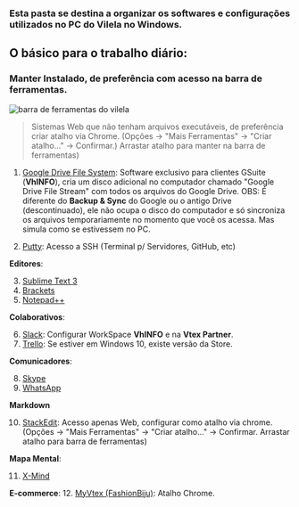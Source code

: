 ### Esta pasta se destina a organizar os softwares e configurações utilizados no PC do Vilela no Windows.

## O básico para o trabalho diário:

### Manter Instalado, de preferência com acesso na barra de ferramentas.
![barra de ferramentas do vilela](https://i.imgur.com/VIWa0wH.png)
> Sistemas Web que não tenham arquivos executáveis, de preferência criar atalho via Chrome. (Opções -> "Mais Ferramentas" -> "Criar atalho..." -> Confirmar.) Arrastar atalho para manter na barra de ferramentas)

 1.   [Google Drive File System](https://dl.google.com/drive-file-stream/GoogleDriveFSSetup.exe): Software exclusivo para clientes GSuite (**VhINFO**), cria um disco adicional no computador chamado "Google Drive File Stream" com todos os arquivos do Google Drive. OBS: É diferente do **Backup & Sync** do Google ou o antigo Drive (descontinuado), ele não ocupa o disco do computador e só sincroniza os arquivos temporariamente no momento que você os acessa. Mas simula como se estivessem no PC.

2. [Putty](https://www.putty.org/):  Acesso a SSH (Terminal p/ Servidores, GitHub, etc)

**Editores**:

3. [Sublime Text 3](https://www.sublimetext.com/)
4. [Brackets](http://brackets.io/)
5. [Notepad++](https://notepad-plus-plus.org/)

**Colaborativos**:

6. [Slack](https://slack.com/downloads/windows): Configurar WorkSpace  **VhINFO** e na **Vtex Partner**.
7. [Trello](https://trello.com/platforms): Se estiver em Windows 10, existe versão da Store.

**Comunicadores**:

8. [Skype](https://www.skype.com/pt-br/get-skype/)
9. [WhatsApp](https://www.whatsapp.com/download/?l=pt_br) 

**Markdown**

10. [StackEdit](https://stackedit.io): Acesso apenas Web, configurar como atalho via chrome. (Opções -> "Mais Ferramentas" -> "Criar atalho..." -> Confirmar. Arrastar atalho para barra de ferramentas)

**Mapa Mental**:

11. [X-Mind](https://www.xmind.net/)

**E-commerce**:
12. [MyVtex (FashionBiju)](https://fashionbiju.myvtex.com): Atalho Chrome.
<!--stackedit_data:
eyJoaXN0b3J5IjpbMTE0MTk5Nzc0NSwxODM1MzczNDIwLC00OD
g2MjU0NjMsLTEyMTgxMDEzNzYsNzk3NzUzMjMsMTcwNDA5Nzg4
NSwtMTUyMzI5MjYzNSw2NDkzOTEzMDksNTY3OTEwMjYyLDk4Nz
IxMjc2MywxNzk4NzQ1NjMwLC0xMTgyODYzODA1XX0=
-->